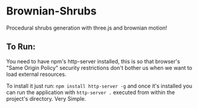 # Brownian-Shrubs
Procedural shrubs generation with three.js and brownian motion!

## To Run:
You need to have npm's http-server installed, this is so that browser's "Same Origin Policy" security restrictions don't bother us when we want to load external resources. 

To install it just run: `npm install http-server -g` and once it's installed you can run the application with `http-server .` executed from within the project's directory. Very Simple. 
